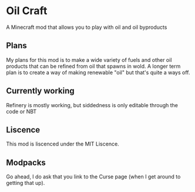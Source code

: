 # Oil Craft
A Minecraft mod that allows you to play with oil and oil byproducts

## Plans
My plans for this mod is to make a wide variety of fuels and other oil products that can be refined from oil that spawns in wold.
A longer term plan is to create a way of making renewable "oil" but that's quite a ways off.

## Currently working
Refinery is mostly working, but siddedness is only editable through the code or NBT

## Liscence
This mod is liscenced under the MIT Liscence.

## Modpacks
Go ahead, I do ask that you link to the Curse page (when I get around to getting that up).
